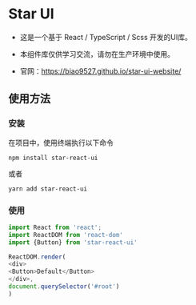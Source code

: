 # Star UI

- 这是一个基于 React / TypeScript / Scss 开发的UI库。
- 本组件库仅供学习交流，请勿在生产环境中使用。

- 官网：https://biao9527.github.io/star-ui-website/

## 使用方法
### 安装
在项目中，使用终端执行以下命令
```
npm install star-react-ui
```
或者
```
yarn add star-react-ui
```

### 使用
```js
import React from 'react';
import ReactDOM from 'react-dom'
import {Button} from 'star-react-ui'

ReactDOM.render(
<div>
<Button>Default</Button>
</div>,
document.querySelector('#root')
)
```